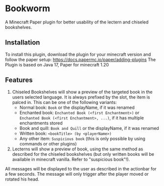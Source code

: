 # Bookworm
A Minecraft Paper plugin for better usability of the lectern and chiseled bookshelves.

## Installation
To install this plugin, download the plugin for your minecraft version and follow the paper setup:
https://docs.papermc.io/paper/adding-plugins
The Plugin is based on Java 17, Paper for minecraft 1.20

## Features

1. Chiseled Bookshelves will show a preview of the targeted book in the users selected language. It is always prefixed by the slot, the item is palced in. This can be one of the following variants:
   - Normal book: `Book` or the displayName, if it was renamed
   - Enchanted book: `Enchanted Book (<first Enchantment>)` or `Enchanted Book (<first Enchantment>, ...)`, if it has multiple enchantments stored
   - Book and quill: `Book and Quill` or the displayName, if it was renamed
   - Written book: `<bookTitle> (by <playerName>)`
   - Any other item: `Suspicious book` (this is only possible by using commands or other plugins)
2. Lecterns will show a preview of book, using the same method as described for the chiseled bookshelves (but only written books will be available in minecraft vanilla. Refer to "suspicious book"!). 

All messages will be displayed to the user as described in the actionbar for a few seconds. The message will only trigger after the player moved or rotated his head. 